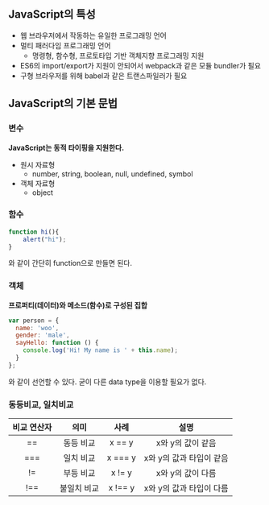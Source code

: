 ## JavaScript의 특성
- 웹 브라우저에서 작동하는 유일한 프로그래밍 언어
- 멀티 패러다임 프로그래밍 언어
  - 명령형, 함수형, 프로토타입 기반 객체지향 프로그래밍 지원  
- ES6의 import/export가 지원이 안되어서 webpack과 같은 모듈 bundler가 필요
- 구형 브라우저를 위해 babel과 같은 트랜스파일러가 필요

## JavaScript의 기본 문법
### 변수
__JavaScript는 동적 타이핑을 지원한다.__
- 원시 자료형
  - number, string, boolean, null, undefined, symbol
- 객체 자료형
  - object

### 함수
```javascript
function hi(){
    alert("hi");
}
```
와 같이 간단히 function으로 만들면 된다.

### 객체
__프로퍼티(데이터)와 메소드(함수)로 구성된 집합__
```javascript
var person = {
  name: 'woo',
  gender: 'male',
  sayHello: function () {
    console.log('Hi! My name is ' + this.name);
  }
};
```
와 같이 선언할 수 있다. 굳이 다른 data type을 이용할 필요가 없다.

### 동등비교, 일치비교
|비교 연산자	|의미	|사례	|설명|
|:---:|:---:|:---:|:---:|
|==|	동등 비교|	x == y|	x와 y의 값이 같음|
|===|	일치 비교	|x === y|	x와 y의 값과 타입이 같음|
|!=|	부등 비교	|x != y|	x와 y의 값이 다름|
|!==	|불일치 비교|	x !== y|	x와 y의 값과 타입이 다름|

